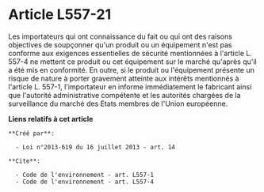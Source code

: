 # Article L557-21

Les importateurs qui ont connaissance du fait ou qui ont des raisons objectives de soupçonner qu'un produit ou un équipement
n'est pas conforme aux exigences essentielles de sécurité mentionnées à l'article L. 557-4 ne mettent ce produit ou cet
équipement sur le marché qu'après qu'il a été mis en conformité. En outre, si le produit ou l'équipement présente un risque
de nature à porter gravement atteinte aux intérêts mentionnés à l'article L. 557-1, l'importateur en informe immédiatement le
fabricant ainsi que l'autorité administrative compétente et les autorités chargées de la surveillance du marché des Etats
membres de l'Union européenne.

**Liens relatifs à cet article**

	**Créé par**:

	  - Loi n°2013-619 du 16 juillet 2013 - art. 14

	**Cite**:

	  - Code de l'environnement - art. L557-1
	  - Code de l'environnement - art. L557-4
